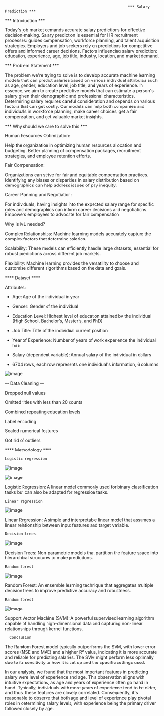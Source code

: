                                                             *** Salary Prediction ***


*** Introduction ***

Today's job market demands accurate salary predictions for effective decision-making.
Salary prediction is essential for HR recruitment processes: guides compensation, workforce planning, and talent acquisition strategies.
Employers and job seekers rely on predictions for competitive offers and informed career decisions.
Factors influencing salary prediction: education, experience, age, job title, industry, location, and market demand.


*** Problem Statement ***


The problem we're trying to solve is to develop accurate machine learning models that can predict salaries based on various individual attributes such as age, gender, education level, job title, and years of experience. In essence, we aim to create predictive models that can estimate a person's salary given their demographic and professional characteristics. 
Determining salary requires careful consideration and depends on various factors that can get costly. Our models can help both companies and individuals in workforce planning, make career choices, get a fair compensation, and get valuable market insights. 

*** Why should we care to solve this ***

Human Resources Optimization: 

Help the organization in optimizing human resources allocation and budgeting.
Better planning of compensation packages, recruitment strategies, and employee retention efforts.

Fair Compensation:

Organizations can strive for fair and equitable compensation practices.
Identifying any biases or disparities in salary distribution based on demographics can help address issues of pay inequity.

Career Planning and Negotiation: 

For individuals, having insights into the expected salary range for specific roles and demographics can inform career decisions and negotiations. 
Empowers employees to advocate for fair compensation 


Why is ML needed?

Complex Relationships: Machine learning models accurately capture the complex factors that determine salaries.

Scalability: These models can efficiently handle large datasets, essential for robust predictions across different job markets.

Flexibility: Machine learning provides the versatility to choose and customize different algorithms based on the data and goals.


**** Dataset ****

 Attributes: 
* Age: Age of the individual in year

* Gender: Gender of the individual 

* Education Level: Highest level of education attained by the individual (High School, Bachelor’s, Master’s, and PhD) 

* Job Title: Title of the individual current position

* Year of Experience: Number of years of work experience the individual has

* Salary (dependent variable): Annual salary of the individual in dollars 

* 6704 rows, each row represents one individual's information, 6 columns 



![image](https://github.com/ersalazarutep/Machine-Learning-Project/assets/128092824/afabf6bf-ec33-4ff7-a4da-cd5de0fc0209)


-- Data Cleaning --

Dropped null values

Omitted titles with less than 20 counts 

Combined repeating education levels

Label encoding

Scaled numerical features

Got rid of outliers


**** Methodology ****
   
    Logistic regression 
       


![image](https://github.com/ersalazarutep/Machine-Learning-Project/assets/128092824/107660ef-c4a2-4a16-aaab-85f669a4a5de)


![image](https://github.com/ersalazarutep/Machine-Learning-Project/assets/128092824/8f64d2ea-a8da-4404-8cd5-797635cf05c3)

Logistic Regression: A linear model commonly used for binary classification tasks but can also be adapted for regression tasks. 
    
    Linear regression


![image](https://github.com/ersalazarutep/Machine-Learning-Project/assets/128092824/7eedd4a5-4d7a-478a-88bd-4adeed1ae634)


Linear Regression: A simple and interpretable linear model that assumes a linear relationship between input features and target variable. 

    Decision trees

![image](https://github.com/ersalazarutep/Machine-Learning-Project/assets/128092824/3f71fba8-f111-45fd-977a-1ab5711b1bc8)


Decision Trees: Non-parametric models that partition the feature space into hierarchical structures to make predictions. 
    
    Random forest

![image](https://github.com/ersalazarutep/Machine-Learning-Project/assets/128092824/34d13052-91a2-4f78-84a2-1addb6c7303f)

Random Forest: An ensemble learning technique that aggregates multiple decision trees to improve predictive accuracy and robustness. 

    Random forest

![image](https://github.com/ersalazarutep/Machine-Learning-Project/assets/128092824/52be581d-2a1d-4407-81f0-754018f75c9e)

Support Vector Machine (SVM): A powerful supervised learning algorithm capable of handling high-dimensional data and capturing non-linear relationships through kernel functions. 


      Conclusion


The Random Forest model typically outperforms the SVM, with lower error scores (MSE and MAE) and a higher R² value, indicating it is more accurate and reliable for predicting salaries. The SVM might perform less optimally due to its sensitivity to how it is set up and the specific settings used. 

 
In our analysis, we found that the most important features in predicting salary were level of experience and age. This observation aligns with intuitive expectations, as age and years of experience often go hand in hand. Typically, individuals with more years of experience tend to be older, and thus, these features are closely correlated. Consequently, it's reasonable to observe that both age and level of experience play pivotal roles in determining salary levels, with experience being the primary driver followed closely by age.

